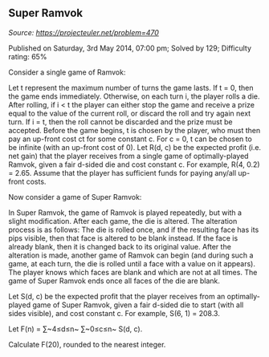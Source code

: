 Super Ramvok
------------

*Source: https://projecteuler.net/problem=470*

Published on Saturday, 3rd May 2014, 07:00 pm; Solved by 129; Difficulty
rating: 65%

Consider a single game of Ramvok:

Let t represent the maximum number of turns the game lasts. If t = 0,
then the game ends immediately. Otherwise, on each turn i, the player
rolls a die. After rolling, if i \< t the player can either stop the
game and receive a prize equal to the value of the current roll, or
discard the roll and try again next turn. If i = t, then the roll cannot
be discarded and the prize must be accepted. Before the game begins, t
is chosen by the player, who must then pay an up-front cost ct for some
constant c. For c = 0, t can be chosen to be infinite (with an up-front
cost of 0). Let R(d, c) be the expected profit (i.e. net gain) that the
player receives from a single game of optimally-played Ramvok, given a
fair d-sided die and cost constant c. For example, R(4, 0.2) = 2.65.
Assume that the player has sufficient funds for paying any/all up-front
costs.

Now consider a game of Super Ramvok:

In Super Ramvok, the game of Ramvok is played repeatedly, but with a
slight modification. After each game, the die is altered. The alteration
process is as follows: The die is rolled once, and if the resulting face
has its pips visible, then that face is altered to be blank instead. If
the face is already blank, then it is changed back to its original
value. After the alteration is made, another game of Ramvok can begin
(and during such a game, at each turn, the die is rolled until a face
with a value on it appears). The player knows which faces are blank and
which are not at all times. The game of Super Ramvok ends once all faces
of the die are blank.

Let S(d, c) be the expected profit that the player receives from an
optimally-played game of Super Ramvok, given a fair d-sided die to start
(with all sides visible), and cost constant c. For example, S(6, 1) =
208.3.

Let F(n) = ∑~4≤d≤n~ ∑~0≤c≤n~ S(d, c).

Calculate F(20), rounded to the nearest integer.
